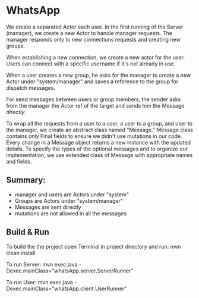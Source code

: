 # WhatsApp

We create a separated Actor each user. 
In the first running of the Server (manager), we create a new Actor to handle manager requests. The manager responds only to new connections requests and creating new groups. 

When establishing a new connection, we create a new actor for the user. Users can connect with a specific username if it's not already in use.    

When a user creates a new group, he asks for the manager to create a new Actor under "system/manager" and saves a reference to the group for dispatch messages.

For send messages between users or group members, the sender asks from the manager the Actor ref of the target and sends him the Message *directly*.

To wrap all the requests from a user to a user, a user to a group, and user to the manager, we create an abstract class named "Message." Message class contains only Final fields to ensure we didn't use mutations in our code. Every change in a Message object returns a new instance with the updated details.
To specify the types of the optional messages and to organize our implementation, we use extended class of Message with appropriate names and fields.  

## Summary:
- manager and users are Actors under "system"
- Groups are Actors under "system/manager"
- Messages are sent directly
- mutations are not allowed in all the messages

## Build & Run
To build the the project open Terminal in project directory and run:
mvn clean install

To run Server:
mvn exec:java -Dexec.mainClass="whatsApp.server.ServerRunner"

To run User:
mvn exec:java -Dexec.mainClass="whatsApp.client.UserRunner"
